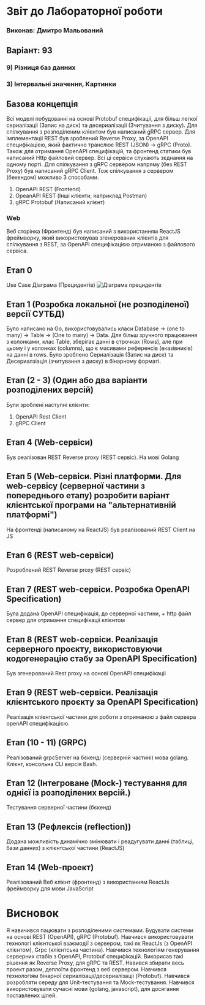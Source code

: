 # Звіт до Лабораторної роботи
### Виконав: Дмитро Мальований

## Варіант: 93
### 9) Різниця баз данних
### 3) Інтервальні значення, Картинки

## Базова концепція

Всі моделі побудованні на основі Protobuf специфікаціі, для більш легкої сериалізаціі (Запис на диск) та десериалізаціі (Зчитування з диску). Для спілкування з розподіленим клієнтом був написаний gRPC сервер. Для імплементаціі REST був зроблений Reverse Proxy, за OpenAPI специфікацією, який фактично транслює REST (JSON) -> gRPC (Proto). Також для отримання OpenAPI специфікацій, та фронтенд статики був написаний Http файловий сервер. Всі ці сервіси слухають зєднання на одному порті. Для спілкування з gRPC сервером напряму (без REST Proxy) був написаний gRPC Client. Тож спілкування з сервером (бекендом) можливо 3 способами.
1) OpenAPI REST (Frontend)
2) OpeanAPI REST (Інші клієнти, наприклад Postman)
3) gRPC Protobuf (Написаний клієнт)

### Web
Веб сторінка (Фронтенд) був написаний з використанням ReactJS фреймворку, який використовував згенерованих клієнтів для спілкування з REST, за OpenAPI специфікацією отриманою з файлового сервіса.

## Етап 0
Use Case Діаграма (Прецидентів)
![Діаграма прецидентів](https://github.com/DiMalovanyy/University_Sem7/edit/main/IT/img/IT_DB.drawio.png?raw=true)


## Етап 1 (Розробка локальної (не розподіленої) версії СУТБД)

Було написано на Go, використовувались класи Database -> (one to many) -> Table -> (One to many) -> Data. Для більш зручного працювання з колонками, клас Table, зберігає данні в строчках (Rows), але при цьому і у колонках (columns), що є масивами референсів (вказівників) на данні в rows.
Було зроблено Сериалізація (Запис на диск) та Десериалзіація (зчитування з диску) в бінарному форматі.

## Етап (2 - 3) (Один або два варіанти розподілених версій)
Були зроблені  наступні клієнти:
1. OpenAPI Rest Client
2. gRPC Client

## Етап 4 (Web-сервіси)
Був реалізован REST Reverse proxy (REST сервіс). На мові Golang

## Етап 5 (Web-сервіси. Різні платформи. Для web-сервісу (серверної частини з попереднього етапу) розробити варіант клієнтської програми на "альтернативній платформі")
На фронтенді (написаному на ReactJS) був реалізований REST Client на JS

## Етап 6 (REST web-сервіси)
Розроблений REST Reverse proxy (REST сервіс)

## Етап 7 (REST web-сервіси. Розробка OpenAPI Specification)
Була додана OpenAPI специфікація, до серверної частини, + http файл сервер для отримання специфікаціі клієнтом

## Етап 8 (REST web-сервіси. Реалізація серверного проєкту, використовуючи кодогенерацію стабу за OpenAPI Specification)
Був згенерований Rest proxy на основі OpenAPI специфікаціі

## Етап 9 (REST web-сервіси. Реалізація клієнтського проєкту за OpenAPI Specification)
Реалізація кліентської частини для роботи з отриманою з файл сервера openAPI специфікацією.

## Етап (10 - 11) (GRPC)
Реалізований grpcServer на бєкенді (серверній частині) мова golang. Клієнт, консольна CLI версія Bash.

## Етап 12 (Інтегроване (Mock-) тестування для однієї із розподілених версій.)
Тестування серверної частини (бєкенд)

## Етап 13 (Рефлексія (reflection))
Додана можливість динамічно змінювати і реадугувати данні (таблиці, бази данних) з клієнтської частини (ReactJS)

## Етап 14 (Web-проект)
Реалізований Веб клієнт (фронтенд) з використанням ReactJs фреймворку для мови JavaScript

# Висновок
Я навичився пацювати з розподіленими системами. Будувати системи на основі REST (OpenAPI), gRPC (Protobuf). Навчився використовувати технологі клієнтської взаємодії з сервером, такі як ReactJs (з OpenAPI клієнтом), Grpc (клієнтська частина). Навчився технологіям генерування серверних стабів з OpenAPI, Protobuf специфікацій. Викорисав такі рішення як Reverse Proxy, для gRPC та REST. Навився збирати весь проект разом, деплоїти фронтенд з веб сервером. Навчився технологіям бінарної сериалізаціі/десериалізаціі (Protobuf). Навчився розробляти середу для Unit-тестування та Mock-тестування. Навчився використовувати сучасні мови (golang, javascript), для досягання поставлених цілей.
